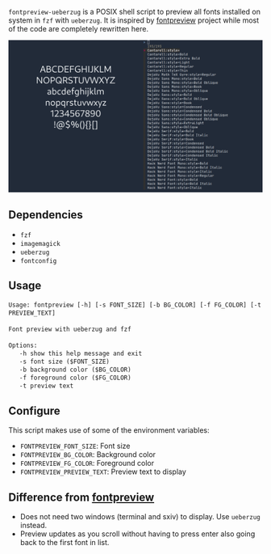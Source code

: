 `fontpreview-ueberzug` is a POSIX shell script to preview all fonts installed on system in `fzf` with `ueberzug`. It is inspired by [fontpreview](https://github.com/sdushantha/fontpreview) project while most of the code are completely rewritten here.

![](./demo.gif)

## Dependencies

- `fzf`
- `imagemagick`
- `ueberzug`
- `fontconfig`

## Usage

```
Usage: fontpreview [-h] [-s FONT_SIZE] [-b BG_COLOR] [-f FG_COLOR] [-t PREVIEW_TEXT]

Font preview with ueberzug and fzf

Options:
   -h show this help message and exit
   -s font size ($FONT_SIZE)
   -b background color ($BG_COLOR)
   -f foreground color ($FG_COLOR)
   -t preview text
```

## Configure

This script makes use of some of the environment variables:

- `FONTPREVIEW_FONT_SIZE`: Font size
- `FONTPREVIEW_BG_COLOR`: Background color
- `FONTPREVIEW_FG_COLOR`: Foreground color
- `FONTPREVIEW_PREVIEW_TEXT`: Preview text to display

## Difference from [fontpreview](https://github.com/sdushantha/fontpreview)

- Does not need two windows (terminal and sxiv) to display. Use `ueberzug` instead.
- Preview updates as you scroll without having to press enter also going back to the first font in list.
